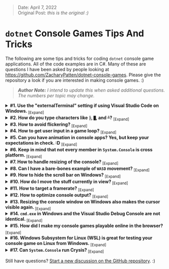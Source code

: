 > Date: April 7, 2022<br/>
> Original Post: _this is the original :)_

# `dotnet` Console Games Tips And Tricks

The following are some tips and tricks for coding `dotnet` console game applications. All of the code examples are in C#. Many of these are questions I have been asked by people looking at https://github.com/ZacharyPatten/dotnet-console-games. Please give the repository a look if you are interested in making console games. :)

> _**Author Note:** I intend to update this when asked additional questions. The numbers per topic may change._

<details>
<summary>
<strong>#1. Use the "externalTerminal" setting if using Visual Studio Code on Windows. </strong><sub>[Expand]</sub>
</summary>
<p>

> If you are new to `dotnet` or C# I would really recommend you use Visual Studio over Visual Studio Code. Visual Studio is more beginner friendly.
>
> If you are using Visual Studio Code, the default setting when launching a console application is for it to run in the `"integratedTerminal"` in Visual Studio Code. However, that terminal does not support many of the members of `System.Console`. For example, if you call `Console.Clear` it will throw a runtime exception, which is not a problem with your code, it is just something that Visual Studio Code does not support. So when you are launching console applications in Visual Studio Code on Windows you should use the `"console": "externalTerminal",` setting. This will launch your code in a console window outside of Visual Studio Code in the same way Visual Studio works by default. Then your code will run as expected when you call methods like `Console.Clear`. Here is additional documentation on the launch settings in Visual Studio Code: https://code.visualstudio.com/docs/editor/debugging#_launchjson-attributes
>
> I'm under the impression that the `"console": "externalTerminal",` setting only works on Windows. I don't have experience using Visual Studio Code on Linux or MAC yet, so this setting may not work on non-Windows systems.

</p>
</details>

<details>
<summary>
<strong>#2. How do you type characters like <code>╠</code>, <code>█</code>, and <code>╩</code>? </strong><sub>[Expand]</sub>
</summary>
<p>

> Characters like `╠`, `█`, and `╩` are unicode characters just like `a`, `b`, and `c`. You can type them using ALT codes, but the "Character Map" application is a useful application that comes with Windows. If you are on Windows just search for it in your start menu or apps search and you should find it. Here is a screenshot:
>
> ![Character Map Screenshot](https://raw.githubusercontent.com/ZacharyPatten/ZacharyPatten/main/Resources/2022-04-07/CharacterMap.png)

</p>
</details>

<details>
<summary>
<strong>#3. How to avoid flickering? </strong><sub>[Expand]</sub>
</summary>
<p>

> The `Console.Clear()` method is very useful. It will clear the entire screen and set the cursor in the top left position. However, this can lead to flickering if you use this in the loop of a console game. So instead of using `Console.Clear()` consider using `Console.SetCursorPosition(0, 0)` so that you can write the next frame without clearing all the content and thus reducing flickering.
>
> Here is a code example that would cause flickering:
>
> ```cs
> using System;
>
> int counter = 0;
> Console.CursorVisible = false;
> while (true)
> {
>   Console.Clear();
>   Console.WriteLine(counter++ + "           ");
>   Console.Write("This will flicker.");
> }
> ```
>
> Here is a code example that will not cause flickering:
>
> ```cs
> using System;
>
> int counter = 0;
> Console.CursorVisible = false;
> Console.Clear();
> while (true)
> {
>   Console.SetCursorPosition(0, 0);
>   Console.WriteLine(counter++ + "           ");
>   Console.Write("This will not flicker.");
> }
> ```

</p>
</details>

<details>
<summary>
<strong>#4. How to get user input in a game loop? </strong><sub>[Expand]</sub>
</summary>
<p>

> > **NOTE:** I have seen people using multi-threading where they have their game rendering and input handling in seperate threads. While that is a potential approach, that is overly complicated and usually unnecessary. I would avoid multi-threading just to handle console input.
>
> `Console.ReadLine()` is often the first method that people learn for getting user input. However, when making console games, I find myself using `Console.KeyAvailable` and `Console.ReadKey(true)` more often. `Console.KeyAvailable` lets you know if there are keys available in the input stream so that your code doesn't need to pause until the user provides input. `Console.ReadKey(true)` lets you detect individual keypresses rather than having to wait until the user presses the [enter] key, and it doesn't render the input to the console thanks to the `intercept` parameter.
>
> Here is a code example that will get user input without rendering it or pausing your code:
>
> ```cs
> using System;
>
> int counter = 0;
> ConsoleKey? lastKeyPressed = null;
> Console.CursorVisible = false;
> Console.Clear();
> string padding = new(' ', 30);
> while (true)
> {
>   while (Console.KeyAvailable)
>   {
>     lastKeyPressed = Console.ReadKey(true).Key;
>   }
>   Console.SetCursorPosition(0, 0);
>   Console.WriteLine(counter++);
>   Console.Write($"The last key you pressed was {lastKeyPressed?.ToString() ?? "(null)"}.{padding}");
> }
> ```

</p>
</details>

<details>
<summary>
<strong>#5. Can you have animation in console apps? Yes, but keep your expectations in check. :D </strong><sub>[Expand]</sub>
</summary>
<p>

> Let's be real here, you are not going to be able to make a modern AAA 3D game using only `System.Console`. But you can still have some neat animations in the console. You just have to get creative with ascii art.
>
> Here is a code example of a front flip animation in the console:
> ```cs
> using System;
> using System.Threading.Tasks;
>
> string[] frontFlipAnimation = new[]
> {
>   // 0
>   @"       " + '\n' +
>   @"       " + '\n' +
>   @"   _O  " + '\n' +
>   @"  |/|_ " + '\n' +
>   @"  /\   " + '\n' +
>   @" /  |  ",
>   // 1
>   @"       " + '\n' +
>   @"       " + '\n' +
>   @"       " + '\n' +
>   @"    O  " + '\n' +
>   @"  </L  " + '\n' +
>   @"   /|  ",
>   // 2
>   @"       " + '\n' +
>   @"    /O/" + '\n' +
>   @"    /  " + '\n' +
>   @"   //  " + '\n' +
>   @"  //   " + '\n' +
>   @"       ",
>   // 3
>   @"  __O__" + '\n' +
>   @" /     " + '\n' +
>   @"//     " + '\n' +
>   @"       " + '\n' +
>   @"       " + '\n' +
>   @"       ",
>   // 4
>   @"  __   " + '\n' +
>   @" // \O " + '\n' +
>   @"     \\" + '\n' +
>   @"       " + '\n' +
>   @"       " + '\n' +
>   @"       ",
>   // 5
>   @"  __   " + '\n' +
>   @" //_O\ " + '\n' +
>   @"       " + '\n' +
>   @"       " + '\n' +
>   @"       " + '\n' +
>   @"       ",
>   // 6
>   @"  __\  " + '\n' +
>   @" _O/   " + '\n' +
>   @"       " + '\n' +
>   @"       " + '\n' +
>   @"       " + '\n' +
>   @"       ",
>   // 7
>   @" \O\__ " + '\n' +
>   @"     \\" + '\n' +
>   @"       " + '\n' +
>   @"       " + '\n' +
>   @"       ",
>   // 8
>   @"       " + '\n' +
>   @"       " + '\n' +
>   @"   O   " + '\n' +
>   @"  L|L  " + '\n' +
>   @"   |_  " + '\n' +
>   @"  /  | ",
> };
> int frame = 0;
> Console.CursorVisible = false;
> Console.Clear();
> while (true)
> {
>   Console.SetCursorPosition(0, 0);
>   Console.WriteLine("Front Flip Animation Example:");
>   Console.Write(frontFlipAnimation[frame]);
>   frame = (frame + 1) % frontFlipAnimation.Length;
>   await Task.Delay(TimeSpan.FromMilliseconds(100));
> }
> ```

</p>
</details>

<details>
<summary>
<strong>#6. Keep in mind that not every member in <code>System.Console</code> is cross platform. </strong><sub>[Expand]</sub>
</summary>
<p>

> If you are using .NET (as opposed to .NET Framework), then your code is cross platform. However, although .NET is cross platform, not every member in the Base Class Library (BCL) is cross platform. Some of the members of `System.Console` only work on the Windows operating system. You can check by looking at the documentation for each member. For example, here is the documentation for `Console.Beep` https://docs.microsoft.com/en-us/dotnet/api/system.console.beep and it is clearly documented that it only works on Windows. If you want to use Windows-only members in your code, but you still want your code to be cross platform, all you need to do is include an operating system check using `OperatingSystem.IsWindows()`.
>
> Here is an example of wrapping Windows-only code in an operating system check so the code will still be cross platform:
>
> ```cs
> using System;
>
> if (OperatingSystem.IsWindows())
> {
>   Console.Beep(440, 500);
> }
> ```

</p>
</details>

<details>
<summary>
<strong>#7. How to handle resizing of the console? </strong><sub>[Expand]</sub>
</summary>
<p>

> The user may resize the console window to such a small size that your app can’t render properly anymore. Handling window resizing can be a bit annoying, and you may want to do something different in each game. For example, you may just want to close the game if the window is resized, or you way want to give the user the ability to increase the size of the window to keep playing. You will have to come up with a solution that works for you, but I will share one potential example that may help.
>
> Here is a code example to handle console resize (and if the user makes the window too small):
>
> ```cs
> using System;
>
> int minWidth = 60;
> int minHeight = 20;
> int width = Console.WindowWidth;
> int height = Console.WindowHeight;
> while (true)
> {
>   bool tooSmallMessage = false;
>   while (Console.WindowWidth < minWidth || Console.WindowHeight < minHeight)
>   {
>     Console.CursorVisible = false;
>     if (!tooSmallMessage)
>     {
>       Console.Clear();
>       Console.Write("Console is too small... :(");
>       tooSmallMessage = true;
>     }
>   }
>   if (tooSmallMessage || width != Console.WindowWidth || height != Console.WindowHeight)
>   {
>     width = Console.WindowWidth;
>     height = Console.WindowHeight;
>     Console.CursorVisible = false;
>     Console.Clear();
>   }
>   Console.CursorVisible = false;
>   Console.SetCursorPosition(0, 0);
>   Console.WriteLine("Console is big enough... :)");
>   Console.WriteLine($"Console.WindowWidth: {width} (minimum is {minWidth})");
>   Console.Write($"Console.WindowHeight: {height} (minimum is {minHeight})");
> }
> ```

</p>
</details>

<details>
<summary>
<strong>#8. Can I have a bare-bones example of <code>WASD</code> movement? </strong><sub>[Expand]</sub>
</summary>
<p>

> Here is a pretty bare-bones example of `WASD` movement for you to build on:
>
> ```cs
> using System;
>
> int width = Console.WindowWidth;
> int height = Console.WindowHeight;
> (int Left, int Top) position = (width / 2, height / 2);
> char character = '^';
> Console.CursorVisible = false;
> Console.SetCursorPosition(position.Left, position.Top);
> Console.Write(character);
> while (true)
> {
>   (int Left, int Top) previousPosition = position;
>   switch (Console.ReadKey(true).Key)
>   {
>     case ConsoleKey.W or ConsoleKey.UpArrow:    position.Top  = Math.Max(0, position.Top - 1); character = '^'; break;
>     case ConsoleKey.S or ConsoleKey.DownArrow:  position.Top  = Math.Min(height - 1, position.Top + 1); character = 'v'; break;
>     case ConsoleKey.A or ConsoleKey.LeftArrow:  position.Left = Math.Max(0, position.Left - 1); character = '<'; break;
>     case ConsoleKey.D or ConsoleKey.RightArrow: position.Left = Math.Min(width - 1, position.Left + 1); character = '>'; break;
>     case ConsoleKey.Escape: return;
>   }
>   if (width != Console.WindowWidth || height != Console.WindowHeight)
>   {
>     width = Console.WindowWidth;
>     height = Console.WindowHeight;
>     position.Top =  Math.Min(height - 1, position.Top);
>     position.Left = Math.Min(width - 1, position.Left);
>     Console.CursorVisible = false;
>     Console.Clear();
>     previousPosition = position;
>   }
>   Console.CursorVisible = false;
>   Console.SetCursorPosition(previousPosition.Left, previousPosition.Top);
>   Console.Write(' ');
>   Console.SetCursorPosition(position.Left, position.Top);
>   Console.Write(character);
> }
> ```

</p>
</details>

<details>
<summary>
<strong>#9. How to hide the scroll bar on Windows? </strong><sub>[Expand]</sub>
</summary>
<p>

> The reason a scroll bars may appear is when the `Console.BufferHeight` does not match the `Console.WindowHeight` or the `Console.BufferWidth` does not match the `Console.WindowWidth`. So an easy way to fix this on Windows is just to set them equal to each other, and the scroll bars should disappear.
>
> Here is an example of hiding the scroll bars on Windows:
>
> ```cs
> using System;
>
> if (OperatingSystem.IsWindows())
> {
>   Console.BufferHeight = Console.WindowHeight;
>   Console.BufferWidth = Console.WindowWidth;
> }
> ```

</p>
</details>

<details>
<summary>
<strong>#10. How do I move the stuff currently in view? </strong><sub>[Expand]</sub>
</summary>
<p>

> Let's say you have some code like this:
>
> ```cs
> using System;
>
> Console.WriteLine("   A  ");
> Console.WriteLine(" B    ");
> Console.WriteLine("    C ");
> Console.WriteLine("     D");
> ```
>
> And the output looks like:
> 
> ```
>    A
>  B
>     C
>      D
> ```
>
> However, you want to move some of that so it will look like:
> 
> ```
>      A
>      B
>      C
>      D
> ```
>
> How can you do this? In general, the advice I would give is for you to make a "model" that can represent your game's state. You can then make a method that will render that model to the current `Console` view. That way all you need to do is update your model and call your render method.
>
> Here is an example demonstrating using a model to represent the state of the game:
>
> ```cs
> using System;
>
> char[,] model =
> {
>   { ' ', ' ', ' ', 'A', ' ', ' ' },
>   { ' ', 'B', ' ', ' ', ' ', ' ' },
>   { ' ', ' ', ' ', ' ', 'C', ' ' },
>   { ' ', ' ', ' ', ' ', ' ', 'D' },
> };
>
> Render();
> Console.WriteLine("Press a key...");
> Console.ReadKey(true);
>
> // update the model
> model[0, 3] = ' ';
> model[0, 5] = 'A';
> model[1, 1] = ' ';
> model[1, 5] = 'B';
> model[2, 4] = ' ';
> model[2, 5] = 'C';
>
> Render();
> Console.WriteLine("Press a key...");
> Console.ReadKey(true);
>
> void Render()
> {
>   Console.SetCursorPosition(0, 0);
>   for (int i = 0; i < model.GetLength(0); i++)
>   {
>     for (int j = 0; j < model.GetLength(1); j++)
>     {
>       Console.Write(model[i, j]);
>     }
>     Console.WriteLine();
>   }
> }
> ```
>
> You "model" does not need to be a `char[,]` and you may need more than one variable. The best approach to model your game state will be different for every game. For Tic-Tac-Toe a `char[,]` may work pretty well, but for a text-based RPG, you likely need more variables to manage your game's state than just a `char[,]`. If you look through the games in the `dotnet-console-games` repository, you will see that all the games use different variables and types to model their states. Try to find the most elegant solution that will work for your game.

</p>
</details>

<details>
<summary>
<strong>#11. How to target a framerate? </strong><sub>[Expand]</sub>
</summary>
<p>

> Console ouput can be fairly slow from my experience, at least in Windows. So if you want to get a ~30 second framerate, it may require a bit more than just `Thread.Sleep(TimeSpan.FromSeconds(1d/30d));`. For example, rendering your game could take `0.02 seconds` and if you sleep for `0.033... seconds` then your actual framerate is closer to `0.0.02 + 0.0333... = 0.0533... seconds`. So you need to factor in the time it takes to render your game into the time span you are sleeping/delaying.
>
> Here is the example from earlier in this article but updated with code to target roughly 30 frames per second (although it tends to be a bit slower than 30fps from my testing):
>
> ```cs
> using System;
> using System.Diagnostics;
> using System.Threading;
> 
> Stopwatch stopwatch = new();
> int counter = 0;
> Console.CursorVisible = false;
> Console.Clear();
> while (true)
> {
>   Console.SetCursorPosition(0, 0);
>   Console.WriteLine(counter++ + "           ");
>   Console.Write("This will not flicker.");
>   SleepAfterRender();
> }
> 
> void SleepAfterRender()
> {
>   TimeSpan sleep = TimeSpan.FromSeconds(1d/30d) - stopwatch.Elapsed;
>   if (sleep > TimeSpan.Zero)
>   {
>     Thread.Sleep(sleep);
>   }
>   stopwatch.Restart();
> }
> ```
>
> Calling `SleepAfterRender` will stabilize the framerate. Without calling `SleepAfterRender` the code would update as fast as it can. A use case for this could be if you have animations that you want to run at specific framerates. Also, this is more helpful when dealing with large console windows such as maximized full screen windows that take longer to output to the console.

</p>
</details>

<details>
<summary>
<strong>#12. How to optimize console output? </strong><sub>[Expand]</sub>
</summary>
<p>

> There is a bit of baggage to this question, and each scenario may have a slightly different reason as to why the code may be inefficient. However, one general topic when dealing with console output is to reduce the number of times you invoke the `Console.Write` method. For example, what if you have code like this:
>
> ```cs
> using System;
> using System.Globalization;
>
> while (true)
> {
>     int width = Console.WindowWidth;
>     int height = Console.WindowHeight;
>     Console.SetCursorPosition(0, 0);
>     for (int i = 0; i < height; i++)
>     {
>         for (int j = 0; j < width; j++)
>         {
>             int randomDigit = Random.Shared.Next(10);
>             char c = randomDigit.ToString(CultureInfo.InvariantCulture)[0];
>             Console.Write(c);
>         }
>     }
> }
> ```
>
> When I have even a medium size console window on Windows that can start to get noticably sluggish. Now, how can we reduce the number of `Console.Write` invocations? There are multiple ways, but one way is to use a `StringBuilder` to build the current view, and then have a single `Console.Write` after the nested loops. Here is what that could look like:
>
> ```cs
> using System;
> using System.Globalization;
> using System.Text;
>
> while (true)
> {
>     int width = Console.WindowWidth;
>     int height = Console.WindowHeight;
>     StringBuilder stringBuilder = new();
>     for (int i = 0; i < height; i++)
>     {
>         for (int j = 0; j < width; j++)
>         {
>             int randomDigit = Random.Shared.Next(10);
>             char c = randomDigit.ToString(CultureInfo.InvariantCulture)[0];
>             stringBuilder.Append(c);
>         }
>     }
>     Console.SetCursorPosition(0, 0);
>     Console.Write(stringBuilder);
> }
> ```
>
> The above example should run noticably faster than the first example. This only covers one potential optimization. There are many other topics to consider. But this is probably the biggest bang for your buck if your console game is running a bit sluggish.

</p>
</details>

<details>
<summary>
<strong>#13. Resizing the console window on Windows also makes the cursor visible again. </strong><sub>[Expand]</sub>
</summary>
<p>

> When the user resizes the console window, it resets `Console.CursorVisible = true;`. So you may want to sprinkle some extra `Console.CursorVisible = false;` in your game loop to make sure it stays hidden.

</p>
</details>

<details>
<summary>
<strong>#14. <code>cmd.exe</code> in Windows and the Visual Studio Debug Console are not identical. </strong><sub>[Expand]</sub>
</summary>
<p>

> The `cmd.exe` on Windows is not identical to the Visual Studio Debug Console. So far, I have only encountered one difference, and while it is easy to work around, it was annoying to pin-point exactly what the issue was.
>
> Here is some code:
> ```cs
> using System;
> 
> if (OperatingSystem.IsWindows())
> {
>     Console.BufferHeight = Console.WindowHeight;
>     Console.BufferWidth = Console.WindowWidth;
> }
> 
> Console.Clear();
> for (int i = 0; i < Console.BufferWidth; i++)
> {
>     Console.Write('a');
> }
> Console.WriteLine();
> Console.Write('a');
> ```
>
> And here are screenshots of what that code outputs on Windows Terminal, the Visual Studio Debug Console, and `cdm.exe`:
>
> ![Console Differences](https://raw.githubusercontent.com/ZacharyPatten/ZacharyPatten/main/Resources/2022-04-07/ConsoleWindowDifferences.png)
>
> Notice that `cmd.exe` adds an extra blank row in between the "a" lines, but when running the code on Windows Terminal or the Visual Studio Debug Console it does not have a blank row. This is because `cmd.exe` jumps to the next line **_after the you write to the last character in the row_** while the other programs wait until you attempt to write beyond the length of a row before jumping to the next line.
>
> So, just be aware of that and you may want to test your game in multiple windows rather than just one to be confident it works as intended.

</p>
</details>

<details>
<summary>
<strong>#15. How did I make my console games playable online in the browser? </strong><sub>[Expand]</sub>
</summary>
<p>

> If you check out the [GitHub repository](https://github.com/ZacharyPatten/dotnet-console-games), you will notice that many of the games are playable online in your browser. How does that work? This is more complex than the other topics in this list, but here is a brief overview:
>
> I ported the code for each console game to blazor webassembly, which is a separate project type than console applications, and the path for that project is `Projects/Website`. I wrote a [`BlazorConsole`](https://github.com/ZacharyPatten/dotnet-console-games/blob/main/Projects/Website/BlazorConsole.cs) class which contains mostly identical members to the `Syste.Console` class, and when I port the console code to blazor I use a `public readonly BlazorConsole Console = new();` field to direct code to my `BlazorConsole` rather than `System.Console`, however, many of the members of `BlazorConsole` are `async` and thus require the `await` keyword be added to the relative methods in the ported code.
>
> As for the hosting, the website is hosted on GitHub Pages, which is a feature where you can host static websites for free right on GitHub. Check any repository's settings and you will see settings for this feature, such as the location of the content to be hosted. In the `dotnet-console-games` repository, the content of the website is the root of the [`gh-pages`](https://github.com/ZacharyPatten/dotnet-console-games/tree/gh-pages) branch.
>
> When code is pushed to the `main` branch of the `dotnet-console-games` repository, there is a [GitHub Action called "Website Deploy"](https://github.com/ZacharyPatten/dotnet-console-games/blob/main/.github/workflows/Website%20Deploy.yml) that builds the `Website` project and commits the code to the `gh-pages` branch, and GitHub Pages does the rest from there.

</p>
</details>

<details>
<summary>
<strong>#16. Windows Subsystem for Linux (WSL) is great for testing your console game on Linux from Windows. </strong><sub>[Expand]</sub>
</summary>
<p>

> If you are not already familiar with WSL, you should check it out: https://docs.microsoft.com/en-us/windows/wsl/about. You can use it to validate your game will run on Linux from Windows. No need to dual boot, spin up any virtual machines, or pull out the back up computer.

</p>
</details>

<details>
<summary>
<strong>#17. Can <code>System.Console</code> run Crysis? </strong><sub>[Expand]</sub>
</summary>
<p>

> Yes it can! Here is a demonstration: [https://www.youtube.com/watch?v=dQw4w9WgXcQ](https://www.youtube.com/watch?v=dQw4w9WgXcQ)

</p>
</details>

Still have questions? [Start a new discussion on the GitHub repository](https://github.com/ZacharyPatten/dotnet-console-games/discussions/new). :)
